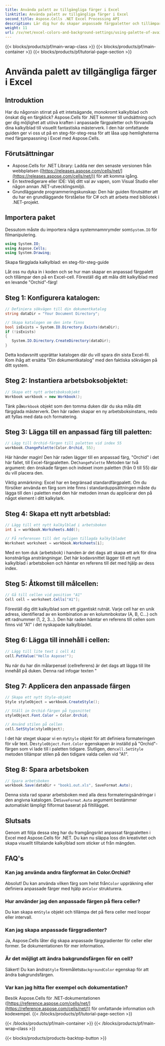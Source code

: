 ```yaml
---
title: Använda palett av tillgängliga färger i Excel
linktitle: Använda palett av tillgängliga färger i Excel
second_title: Aspose.Cells .NET Excel Processing API
description: Lär dig hur du skapar anpassade färgpaletter och tillämpar dem på dina Excel-kalkylblad med Aspose.Cells för .NET. Förbättra det visuella tilltalande av dina data med livfulla färger och formateringsalternativ.
weight: 11
url: /sv/net/excel-colors-and-background-settings/using-palette-of-available-colors/
---
```


{{< blocks/products/pf/main-wrap-class >}}
{{< blocks/products/pf/main-container >}}
{{< blocks/products/pf/tutorial-page-section >}}

# Använda palett av tillgängliga färger i Excel

## Introduktion
Har du någonsin stirrat på ett intetsägande, monokromt kalkylblad och önskat dig en färgklick? Aspose.Cells för .NET kommer till undsättning och ger dig möjlighet att utöva kraften i anpassade färgpaletter och förvandla dina kalkylblad till visuellt fantastiska mästerverk. I den här omfattande guiden ger vi oss ut på en steg-för-steg-resa för att låsa upp hemligheterna med färganpassning i Excel med Aspose.Cells. 

## Förutsättningar

- Aspose.Cells for .NET Library: Ladda ner den senaste versionen från webbplatsen ([https://releases.aspose.com/cells/net/](https://releases.aspose.com/cells/net/)) för att komma igång. 
- En textredigerare eller IDE: Välj ditt val av vapen, som Visual Studio eller någon annan .NET-utvecklingsmiljö. 
- Grundläggande programmeringskunskap: Den här guiden förutsätter att du har en grundläggande förståelse för C# och att arbeta med bibliotek i .NET-projekt.

## Importera paket

 Dessutom måste du importera några systemnamnrymder som`System.IO` för filmanipulering. 

```csharp
using System.IO;
using Aspose.Cells;
using System.Drawing;
```

Skapa färgglada kalkylblad: en steg-för-steg-guide

Låt oss nu dyka in i koden och se hur man skapar en anpassad färgpalett och tillämpar den på en Excel-cell. Föreställ dig att måla ditt kalkylblad med en levande "Orchid"-färg!

## Steg 1: Konfigurera katalogen:

```csharp
// Definiera sökvägen till din dokumentkatalog
string dataDir = "Your Document Directory";

// Skapa katalogen om den inte finns
bool isExists = System.IO.Directory.Exists(dataDir);
if (!isExists)
{
   System.IO.Directory.CreateDirectory(dataDir);
}
```

Detta kodavsnitt upprättar katalogen där du vill spara din sista Excel-fil. Kom ihåg att ersätta "Din dokumentkatalog" med den faktiska sökvägen på ditt system.

## Steg 2: Instantiera arbetsboksobjektet:

```csharp
// Skapa ett nytt arbetsboksobjekt
Workbook workbook = new Workbook();
```

 Tänk på`Workbook` objekt som den tomma duken där du ska måla ditt färgglada mästerverk. Den här raden skapar en ny arbetsboksinstans, redo att fyllas med data och formatering.

## Steg 3: Lägga till en anpassad färg till paletten:

```csharp
// Lägg till Orchid-färgen till paletten vid index 55
workbook.ChangePalette(Color.Orchid, 55);
```

Här händer magin! Den här raden lägger till en anpassad färg, "Orchid" i det här fallet, till Excel-färgpaletten. De`ChangePalette` Metoden tar två argument: den önskade färgen och indexet inom paletten (från 0 till 55) där du vill placera den. 

Viktig anmärkning: Excel har en begränsad standardfärgpalett. Om du försöker använda en färg som inte finns i standarduppsättningen måste du lägga till den i paletten med den här metoden innan du applicerar den på något element i ditt kalkylark.

## Steg 4: Skapa ett nytt arbetsblad:

```csharp
// Lägg till ett nytt kalkylblad i arbetsboken
int i = workbook.Worksheets.Add();

// Få referensen till det nyligen tillagda kalkylbladet
Worksheet worksheet = workbook.Worksheets[i];
```

Med en tom duk (arbetsbok) i handen är det dags att skapa ett ark för dina konstnärliga ansträngningar. Det här kodavsnittet lägger till ett nytt kalkylblad i arbetsboken och hämtar en referens till det med hjälp av dess index.

## Steg 5: Åtkomst till målcellen:

```csharp
// Gå till cellen vid position "A1"
Cell cell = worksheet.Cells["A1"];
```

Föreställ dig ditt kalkylblad som ett gigantiskt rutnät. Varje cell har en unik adress, identifierad av en kombination av en kolumnbokstav (A, B, C...) och ett radnummer (1, 2, 3...). Den här raden hämtar en referens till cellen som finns vid "A1" i det nyskapade kalkylbladet.

## Steg 6: Lägga till innehåll i cellen:

```csharp
// Lägg till lite text i cell A1
cell.PutValue("Hello Aspose!");
```

Nu när du har din målarpensel (cellreferens) är det dags att lägga till lite innehåll på duken. Denna rad infogar texten "

## Steg 7: Applicera den anpassade färgen

```csharp
// Skapa ett nytt Style-objekt
Style styleObject = workbook.CreateStyle();

// Ställ in Orchid-färgen på typsnittet
styleObject.Font.Color = Color.Orchid;

// Använd stilen på cellen
cell.SetStyle(styleObject);
```

 I det här steget skapar vi en ny`Style` objekt för att definiera formateringen för vår text. De`styleObject.Font.Color` egenskapen är inställd på "Orchid"-färgen som vi lade till i paletten tidigare. Slutligen, den`cell.SetStyle` metoden tillämpar stilen på den tidigare valda cellen vid "A1".

## Steg 8: Spara arbetsboken

```csharp
// Spara arbetsboken
workbook.Save(dataDir + "book1.out.xls", SaveFormat.Auto);
```

Denna sista rad sparar arbetsboken med alla dess formateringsändringar i den angivna katalogen. De`SaveFormat.Auto` argument bestämmer automatiskt lämpligt filformat baserat på filtillägget.

## Slutsats

Genom att följa dessa steg har du framgångsrikt anpassat färgpaletten i Excel med Aspose.Cells för .NET. Du kan nu släppa loss din kreativitet och skapa visuellt tilltalande kalkylblad som sticker ut från mängden. 

## FAQ's

### Kan jag använda andra färgformat än Color.Orchid?
 Absolut! Du kan använda vilken färg som helst från`Color` uppräkning eller definiera anpassade färger med hjälp av`Color` strukturera.

### Hur använder jag den anpassade färgen på flera celler?
 Du kan skapa en`Style` objekt och tillämpa det på flera celler med loopar eller intervall.

### Kan jag skapa anpassade färggradienter?
Ja, Aspose.Cells låter dig skapa anpassade färggradienter för celler eller former. Se dokumentationen för mer information.

### Är det möjligt att ändra bakgrundsfärgen för en cell?
Säkert! Du kan ändra`Style` föremålets`BackgroundColor` egenskap för att ändra bakgrundsfärgen.

### Var kan jag hitta fler exempel och dokumentation?
Besök Aspose.Cells för .NET-dokumentationen ([https://reference.aspose.com/cells/net/](https://reference.aspose.com/cells/net/)) för omfattande information och kodexempel.
{{< /blocks/products/pf/tutorial-page-section >}}

{{< /blocks/products/pf/main-container >}}
{{< /blocks/products/pf/main-wrap-class >}}

{{< blocks/products/products-backtop-button >}}
